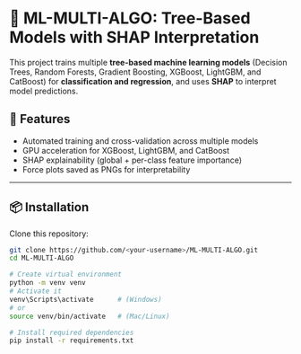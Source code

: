 # 🧠 ML-MULTI-ALGO: Tree-Based Models with SHAP Interpretation

This project trains multiple **tree-based machine learning models** (Decision Trees, Random Forests, Gradient Boosting, XGBoost, LightGBM, and CatBoost) for **classification and regression**, and uses **SHAP** to interpret model predictions.

## 🚀 Features
- Automated training and cross-validation across multiple models
- GPU acceleration for XGBoost, LightGBM, and CatBoost
- SHAP explainability (global + per-class feature importance)
- Force plots saved as PNGs for interpretability

---

## 📦 Installation

Clone this repository:

```bash
git clone https://github.com/<your-username>/ML-MULTI-ALGO.git
cd ML-MULTI-ALGO

# Create virtual environment
python -m venv venv
# Activate it
venv\Scripts\activate      # (Windows)
# or
source venv/bin/activate   # (Mac/Linux)

# Install required dependencies
pip install -r requirements.txt
